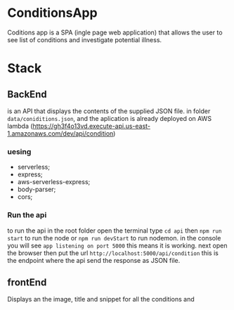 # ConditionsApp
Coditions app is a SPA (ingle page web application) that allows the user to see list of conditions and investigate potential illness.

# Stack

## BackEnd
is an API that displays the contents of the supplied JSON file. in folder `data/coniditions.json`, and the aplication is already deployed  on AWS lambda (https://gh3f4o13vd.execute-api.us-east-1.amazonaws.com/dev/api/condition)

### uesing 
- serverless;
- express;
- aws-serverless-express;
- body-parser;
- cors;

### Run the api
to run the api in the root folder open the terminal type `cd api` then `npm run start` to run the node or `npm run devStart` to run nodemon.
in the console you will see `app listening on port 5000` this means it is working. next open the browser then put the url `http://localhost:5000/api/condition` this is the endpoint where the api send the response as JSON file.

## frontEnd 

Displays an the image, title and snippet for all the conditions and 




